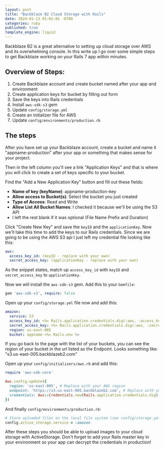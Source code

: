 ```yaml
---
layout: post
title: "Backblaze B2 Cloud Storage with Rails"
date: 2024-01-13 01:01:01 -0700
categories: ruby
published: true
template_engine: liquid
---
```


Backblaze B2 is a great alternative to setting up cloud storage over AWS and its overwhelming console.
In this write up I go over some simple steps to get Backblaze working on your Rails 7 app within minutes.


## Overview of Steps:
1. Create Backblaze account and create bucket named after your app and environment
2. Create application keys for bucket by filling out form
3. Save the keys into Rails credentials
4. Install `aws-sdk-s3` gem
5. Update `config/storage.yml`
6. Create an initializer file for AWS
7. Update `config/environments/production.rb`


## The steps

After you have set up your Backblaze account, create a bucket and name
it "appname-production" after your app or something that makes sense for your project.

Then in the left column you'll see a link "Application Keys" and that is
where you will click to create a set of keys specific to your bucket.

Find the "Add a New Application Key" button and fill out these fields:

- **Name of key (keyName)**: appname-production-key
- **Allow access to Bucket(s)**: Select the bucket you just created
- **Type of Access**: Read and Write
- **Allow List All Bucket Names**: I checked it because we'll be using the S3 API
- I left the rest blank if it was optional (File Name Prefix and Duration)

Click "Create New Key" and save the `keyID` and the `applicationKey`. Now we'll take
this time to add the keys to our Rails credentials. Since we are going to be
using the AWS S3 api I just left my credential file looking like this:

```yaml
aws:
  access_key_id: (keyID - replace with your own)
  secret_access_key: (applicationKey - replace with your own)
```

As the snippet states, match up `access_key_id` with `keyID` and `secret_access_key` to `applicationKey`.

Now we will install the `aws-sdk-s3` gem. Add this to your `Gemfile`:

```ruby
gem 'aws-sdk-s3', require: false
```

Open up your `config/storage.yml` file now and add this:

```yaml
amazon:
  service: S3
  access_key_id: <%= Rails.application.credentials.dig(:aws, :access_key_id) %>
  secret_access_key: <%= Rails.application.credentials.dig(:aws, :secret_access_key) %>
  region: us-east-005
  bucket: appname-<%= Rails.env %>
```

If you go back to the page with the list of your buckets, you can see the region of your
bucket in the url listed as the Endpoint. Looks something like: "s3.us-east-005.backblazeb2.com"

Open up your `config/initializers/aws.rb` and add this:


```ruby
require 'aws-sdk-core'

Aws.config.update({
  region: 'us-east-005', # Replace with your AWS region
  endpoint: 'https://s3.us-east-005.backblazeb2.com', # Replace with your S3 endpoint URL
  credentials: Aws::Credentials.new(Rails.application.credentials.dig(:aws, :access_key_id), Rails.application.credentials.dig(:aws, :secret_access_key))
})

```

And finally `config/environments/production.rb`:

```ruby
# Store uploaded files on the local file system (see config/storage.yml for options).
config.active_storage.service = :amazon
```

After these steps you should be able to upload images to your cloud storage with ActiveStorage. Don't forget to add your Rails master key
in your environment so your app can decrypt the credentials in production!


